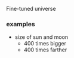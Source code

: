 Fine-tuned universe

### examples

- size of sun and moon
  - 400 times bigger
  - 400 times farther
